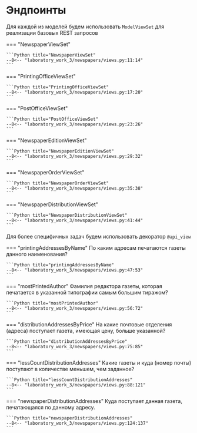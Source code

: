 # Эндпоинты

Для каждой из моделей будем использовать `ModelViewSet` для реализации базовых REST запросов

=== "NewspaperViewSet"

    ```Python title="NewspaperViewSet"
    --8<-- "laboratory_work_3/newspapers/views.py:11:14"
    ```

=== "PrintingOfficeViewSet"

    ```Python title="PrintingOfficeViewSet"
    --8<-- "laboratory_work_3/newspapers/views.py:17:20"
    ```

=== "PostOfficeViewSet"

    ```Python title="PostOfficeViewSet"
    --8<-- "laboratory_work_3/newspapers/views.py:23:26"
    ```

=== "NewspaperEditionViewSet"

    ```Python title="NewspaperEditionViewSet"
    --8<-- "laboratory_work_3/newspapers/views.py:29:32"
    ```

=== "NewspaperOrderViewSet"

    ```Python title="NewspaperOrderViewSet"
    --8<-- "laboratory_work_3/newspapers/views.py:35:38"
    ```

=== "NewspaperDistributionViewSet"

    ```Python title="NewspaperDistributionViewSet"
    --8<-- "laboratory_work_3/newspapers/views.py:41:44"
    ```

Для более специфичных задач будем использовать декоратор `@api_view`

=== "printingAddressesByName"
    По каким адресам печатаются газеты данного наименования?

    ```Python title="printingAddressesByName"
    --8<-- "laboratory_work_3/newspapers/views.py:47:53"
    ```

=== "mostPrintedAuthor"
    Фамилия редактора газеты, которая печатается в указанной типографии самым
    большим тиражом?

    ```Python title="mostPrintedAuthor"
    --8<-- "laboratory_work_3/newspapers/views.py:56:72"
    ```

=== "distributionAddressesByPrice"
    На какие почтовые отделения (адреса) поступает газета, имеющая цену, больше
    указанной?

    ```Python title="distributionAddressesByPrice"
    --8<-- "laboratory_work_3/newspapers/views.py:75:85"
    ```

=== "lessCountDistributionAddresses"
    Какие газеты и куда (номер почты) поступают в количестве меньшем, чем
    заданное?

    ```Python title="lessCountDistributionAddresses"
    --8<-- "laboratory_work_3/newspapers/views.py:88:121"
    ```

=== "newspaperDistributionAddresses"
    Куда поступает данная газета, печатающаяся по данному адресу.

    ```Python title="newspaperDistributionAddresses"
    --8<-- "laboratory_work_3/newspapers/views.py:124:137"
    ```
